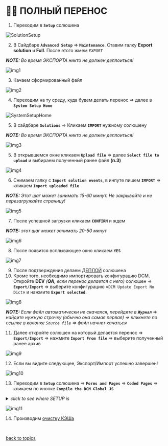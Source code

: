 # 🧙‍♂️ ПОЛНЫЙ ПЕРЕНОС

1. Переходим в **`Setup`** солюшена

![SolutionSetup](https://github.com/CrappyCodeMaker/ECCENTEX-KNOWLEGE/blob/main/Content/IMG/SolutionSetup.png?raw=true)

2. В Сайдбаре **`Advanced Setup`** => **`Maintenance`**. Ставим галку **Export solution** и **Full**. После этого жмем _`EXPORT`_

**_NOTE:_** _Во время ЭКСПОРТА никто не должен деплоиться!_

![img1](https://github.com/CrappyCodeMaker/ECCENTEX-KNOWLEGE/blob/main/Content/9%20Delivery/9.2%20Full/IMG/1.png?raw=true)

3. Качаем сформированный файл

![img2](https://github.com/CrappyCodeMaker/ECCENTEX-KNOWLEGE/blob/main/Content/9%20Delivery/9.2%20Full/IMG/2.png?raw=true)

4. Переходим на ту среду, куда будем делать перенос => далее в **`System Setup Home`**

![SystemSetupHome](https://github.com/CrappyCodeMaker/ECCENTEX-KNOWLEGE/blob/main/Content/IMG/SystemSetupHome.png?raw=true)

5. В сайдбаре **`Solutions`** => Кликаем **`IMPORT`** нужному солюшену

**_NOTE:_** _Во время ЭКСПОРТА никто не должен деплоиться!_

![img3](https://github.com/CrappyCodeMaker/ECCENTEX-KNOWLEGE/blob/main/Content/9%20Delivery/9.2%20Full/IMG/3.png?raw=true)

5. В открывшемся окне кликаем **`Upload file`** => далее **`Select file to upload`** и выбираем полученный ранее файл **(п.3)**

![img4](https://github.com/CrappyCodeMaker/ECCENTEX-KNOWLEGE/blob/main/Content/9%20Delivery/9.2%20Full/IMG/4.png?raw=true)

6. Снимаем галку с **`Import solution events`**, в инпуте пишем **`IMPORT`** => кликаем **`Import uploaded file`**

**_NOTE:_** _Этот шаг может занимать 15-60 минут. Не закрывайте и не перезагружайте страницу!_

![img5](https://github.com/CrappyCodeMaker/ECCENTEX-KNOWLEGE/blob/main/Content/9%20Delivery/9.2%20Full/IMG/5.png?raw=true)

7. После успешной загрузки кликаем **`CONFIRM`** и ждем

**_NOTE:_** _этот шаг может занимать 20-50 минут_

![img6](https://github.com/CrappyCodeMaker/ECCENTEX-KNOWLEGE/blob/main/Content/9%20Delivery/9.2%20Full/IMG/6.png?raw=true)

8. После появится всплывающее окно кликаем **`YES`**

![img7](https://github.com/CrappyCodeMaker/ECCENTEX-KNOWLEGE/blob/main/Content/9%20Delivery/9.2%20Full/IMG/7.png?raw=true)

9. После подтверждения делаем [ДЕПЛОЙ](https://github.com/CrappyCodeMaker/ECCENTEX-KNOWLEGE/blob/main/Content/2%20Deploy/Deploy.md) солюшена
10. Кроме того, необходимо импортировать конфигурацию DCM. Откройте **DEV** _(**_QA_**, если перенос делается с него)_ солюшен => **`Export/Import`** => выберите конфигурацию «`DCM Update Export No Dict`» и нажмите **`Export selected`**.

![img8](https://github.com/CrappyCodeMaker/ECCENTEX-KNOWLEGE/blob/main/Content/9%20Delivery/9.2%20Full/IMG/8.png?raw=true)

**_NOTE:_** _Если файл автоматически не скачался, перейдите в **`Журнал`** => найдите нужную строчку (обычно она самая первая) => кликнете по ссылке в колонке `Source file` => файл начнет качаться_

11. Далее откройте солюшен на который делается перенос => **`Export/Import`** => нажмите **`Import From file`** => выберите полученный ранее архив

![img9](https://github.com/CrappyCodeMaker/ECCENTEX-KNOWLEGE/blob/main/Content/9%20Delivery/9.2%20Full/IMG/9.png?raw=true)

12. Если вы видите следующее, Экспорт/Импорт успешно завершен!

![img10](https://github.com/CrappyCodeMaker/ECCENTEX-KNOWLEGE/blob/main/Content/9%20Delivery/9.2%20Full/IMG/10.png?raw=true)

13. Переходим в **`Setup`** солюшена => **`Forms and Pages`** => **`Coded Pages`** => кликаем по кнопке **`Compile the DCM Global JS`**

<details>
  <summary><i>click to see where SETUP is</i></summary>

![SolutionSetup](https://github.com/CrappyCodeMaker/ECCENTEX-KNOWLEGE/blob/main/Content/IMG/SolutionSetup.png?raw=true)

</details>

![img11](https://github.com/CrappyCodeMaker/ECCENTEX-KNOWLEGE/blob/main/Content/9%20Delivery/9.2%20Full/IMG/11.png?raw=true)

14. Производим [очистку КЭШа](https://github.com/CrappyCodeMaker/ECCENTEX-KNOWLEGE/blob/main/Content/11%20Clear%20cache/Cache.md)


<br/>

[back to topics](https://github.com/CrappyCodeMaker/ECCENTEX-KNOWLEGE/tree/main/Content/0%20Topics/Topics.md)
